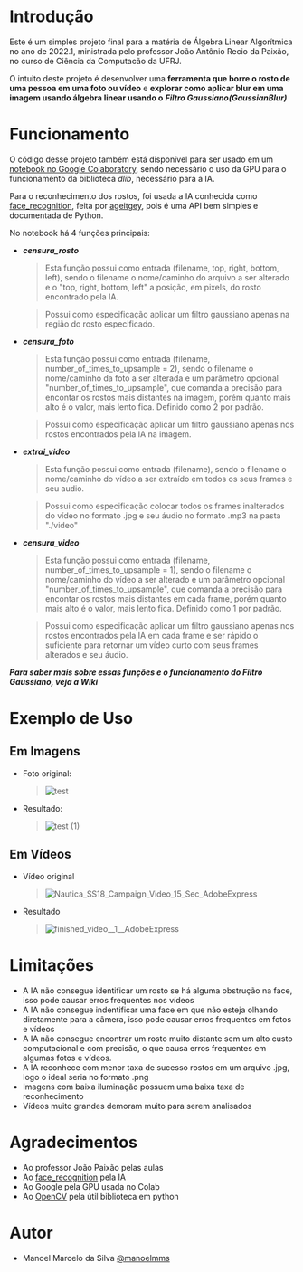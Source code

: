 
# Introdução
Este é um simples projeto final para a matéria de Álgebra Linear Algorítmica no ano de 2022.1, ministrada pelo professor João Antônio Recio da Paixão, no curso de Ciência da Computacão da UFRJ.

O intuito deste projeto é desenvolver uma **ferramenta que borre o rosto de uma pessoa em uma foto ou vídeo** e **explorar como aplicar blur em uma imagem usando álgebra linear usando o** ***Filtro Gaussiano(GaussianBlur)***

# Funcionamento

O código desse projeto também está disponível para ser usado em um [notebook no Google Colaboratory](https://colab.research.google.com/drive/1sIAmw0SzXdhPXB8pVGIm2pLdSdVUxRhq?usp=sharing), sendo necessário o uso da GPU para o funcionamento da biblioteca *dlib*, necessário para a IA.

Para o reconhecimento dos rostos, foi usada a IA conhecida como [face_recognition](https://github.com/ageitgey/face_recognition), feita por [ageitgey](https://github.com/ageitgey), pois é uma API bem simples e documentada de Python.

No notebook há 4 funções principais:
  - ***censura_rosto***
    >Esta função possui como entrada (filename, top, right, bottom, left), sendo o filename o nome/caminho do arquivo a ser alterado e o "top, right, bottom, left" a posição, em pixels, do rosto encontrado pela IA.
    
    >Possui como especificação aplicar um filtro gaussiano apenas na região do rosto especificado.
  - ***censura_foto***
    >Esta função possui como entrada (filename, number_of_times_to_upsample = 2), sendo o filename o nome/caminho da foto a ser alterada e um parâmetro opcional "number_of_times_to_upsample", que comanda a precisão para encontar os rostos mais distantes na imagem, porém quanto mais alto é o valor, mais lento fica. Definido como 2 por padrão.
    
    >Possui como especificação aplicar um filtro gaussiano apenas nos rostos encontrados pela IA na imagem.
  - ***extrai_video***
    >Esta função possui como entrada (filename), sendo o filename o nome/caminho do vídeo a ser extraído em todos os seus frames e seu audio.
    
    >Possui como especificação colocar todos os frames inalterados do vídeo no formato .jpg e seu áudio no formato .mp3 na pasta "./video"
  - ***censura_video***
    >Esta função possui como entrada (filename, number_of_times_to_upsample = 1), sendo o filename o nome/caminho do vídeo a ser alterado e um parâmetro opcional "number_of_times_to_upsample", que comanda a precisão para encontar os rostos mais distantes em cada frame, porém quanto mais alto é o valor, mais lento fica. Definido como 1 por padrão.

    >Possui como especificação aplicar um filtro gaussiano apenas nos rostos encontrados pela IA em cada frame e ser rápido o suficiente para retornar um vídeo curto com seus frames alterados e seu áudio.

***Para saber mais sobre essas funções e o funcionamento do Filtro Gaussiano, veja a Wiki***

# Exemplo de Uso

## Em Imagens 
 - Foto original: 
    >![test](https://user-images.githubusercontent.com/69607669/177061094-5fc257af-2be2-4198-98aa-e08eb92b700a.jpg)

 - Resultado:
    >![test (1)](https://user-images.githubusercontent.com/69607669/177061163-27d59317-2c48-4641-ae32-44b9a4f02c9b.jpg)

## Em Vídeos
 - Vídeo original
    >![Nautica_SS18_Campaign_Video_15_Sec_AdobeExpress](https://user-images.githubusercontent.com/69607669/177062452-df7865fa-1bda-4c2a-b3d3-5357ccb29303.gif)

 - Resultado
   >![finished_video__1__AdobeExpress](https://user-images.githubusercontent.com/69607669/177062454-6f0d9b4c-f316-4860-bf20-74bf35f47b76.gif)
   
# Limitações
  - A IA não consegue identificar um rosto se há alguma obstrução na face, isso pode causar erros frequentes nos vídeos
  - A IA não consegue indentificar uma face em que não esteja olhando diretamente para a câmera, isso pode causar erros frequentes em fotos e vídeos
  - A IA não consegue encontrar um rosto muito distante sem um alto custo computacional e com precisão, o que causa erros frequentes em algumas fotos e vídeos.
  - A IA reconhece com menor taxa de sucesso rostos em um arquivo .jpg, logo o ideal seria no formato .png
  - Imagens com baixa iluminação possuem uma baixa taxa de reconhecimento
  - Vídeos muito grandes demoram muito para serem analisados
# Agradecimentos 
  - Ao professor João Paixão pelas aulas
  - Ao [face_recognition](https://github.com/ageitgey/face_recognition) pela IA
  - Ao Google pela GPU usada no Colab
  - Ao [OpenCV](https://docs.opencv.org/4.x/index.html) pela útil biblioteca em python 
# Autor
  - Manoel Marcelo da Silva [@manoelmms](https://github.com/manoelmms)
